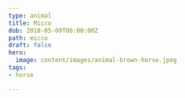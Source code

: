 ```yaml
---
type: animal
title: Micco
dob: 2018-05-09T06:00:00Z
path: micco
draft: false
hero:
  image: content/images/animal-brown-horse.jpeg
tags:
- horse

---
```

